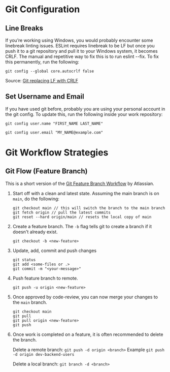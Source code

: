 # Git Configuration

## Line Breaks

If you’re working using Windows, you would probably encounter some linebreak linting issues. ESLint requires linebreak to be LF but once you push it to a git repository and pull it to your Windows system, it becomes CRLF. The manual and repetitive way to fix this is to run eslint --fix. To fix this permanently, run the following:

```
git config --global core.autocrlf false
```

Source: [Git replacing LF with CRLF](https://stackoverflow.com/questions/1967370/git-replacing-lf-with-crlf)

## Set Username and Email

If you have used git before, probably you are using your personal account in the git config. To update this, run the following inside your work repository:

```
git config user.name "FIRST_NAME LAST_NAME"

git config user.email "MY_NAME@example.com"
```


# Git Workflow Strategies

## Git Flow (Feature Branch)

This is a short version of the [Git Feature Branch Workflow](https://www.atlassian.com/git/tutorials/comparing-workflows/feature-branch-workflow) by Atlassian.

1. Start off with a clean and latest state. Assuming the main branch is on `main`, do the following:

    ```
    git checkout main // this will switch the branch to the main branch
    git fetch origin // pull the latest commits
    git reset --hard origin/main // resets the local copy of main
    ```

2. Create a feature branch. The `-b` flag tells git to create a branch if it doesn't already exist.

    ```
    git checkout -b <new-feature>
    ```

3. Update, add, commit and push changes

    ```
    git status
    git add <some-files or .>
    git commit -m "<your-message>"
    ```

4. Push feature branch to remote. 

    ```
    git push -u origin <new-feature>
    ```

5. Once approved by code-review, you can now merge your changes to the `main` branch.

    ```
    git checkout main
    git pull
    git pull origin <new-feature>
    git push
    ```

6. Once work is completed on a feature, it is often recommended to delete the branch.

    Delete a remote branch:
     `git push -d origin <branch>`
    Example
     `git push -d origin dev-backend-users `

    Delete a local branch:
     `git branch -d <branch>`



